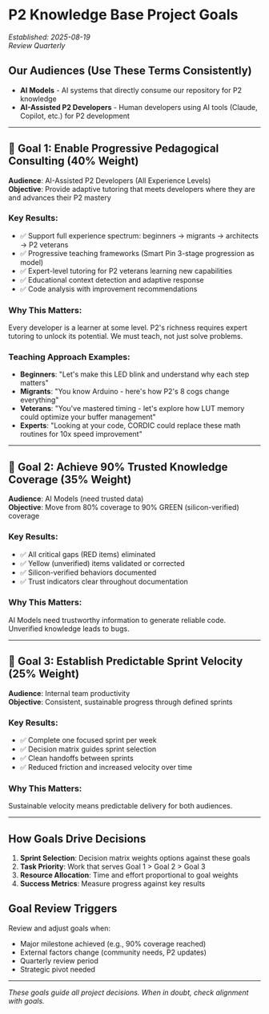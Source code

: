 # P2 Knowledge Base Project Goals

*Established: 2025-08-19*  
*Review Quarterly*

## Our Audiences (Use These Terms Consistently)

- **AI Models** - AI systems that directly consume our repository for P2 knowledge
- **AI-Assisted P2 Developers** - Human developers using AI tools (Claude, Copilot, etc.) for P2 development

---

## 🎯 Goal 1: Enable Progressive Pedagogical Consulting (40% Weight)

**Audience**: AI-Assisted P2 Developers (All Experience Levels)  
**Objective**: Provide adaptive tutoring that meets developers where they are and advances their P2 mastery

### Key Results:
- ✅ Support full experience spectrum: beginners → migrants → architects → P2 veterans
- ✅ Progressive teaching frameworks (Smart Pin 3-stage progression as model)
- ✅ Expert-level tutoring for P2 veterans learning new capabilities
- ✅ Educational context detection and adaptive response
- ✅ Code analysis with improvement recommendations

### Why This Matters:
Every developer is a learner at some level. P2's richness requires expert tutoring to unlock its potential. We must teach, not just solve problems.

### Teaching Approach Examples:
- **Beginners**: "Let's make this LED blink and understand why each step matters"
- **Migrants**: "You know Arduino - here's how P2's 8 cogs change everything"
- **Veterans**: "You've mastered timing - let's explore how LUT memory could optimize your buffer management"
- **Experts**: "Looking at your code, CORDIC could replace these math routines for 10x speed improvement"

---

## 🎯 Goal 2: Achieve 90% Trusted Knowledge Coverage (35% Weight)

**Audience**: AI Models (need trusted data)  
**Objective**: Move from 80% coverage to 90% GREEN (silicon-verified) coverage

### Key Results:
- ✅ All critical gaps (RED items) eliminated
- ✅ Yellow (unverified) items validated or corrected
- ✅ Silicon-verified behaviors documented
- ✅ Trust indicators clear throughout documentation

### Why This Matters:
AI Models need trustworthy information to generate reliable code. Unverified knowledge leads to bugs.

---

## 🎯 Goal 3: Establish Predictable Sprint Velocity (25% Weight)

**Audience**: Internal team productivity  
**Objective**: Consistent, sustainable progress through defined sprints

### Key Results:
- ✅ Complete one focused sprint per week
- ✅ Decision matrix guides sprint selection
- ✅ Clean handoffs between sprints
- ✅ Reduced friction and increased velocity over time

### Why This Matters:
Sustainable velocity means predictable delivery for both audiences.

---

## How Goals Drive Decisions

1. **Sprint Selection**: Decision matrix weights options against these goals
2. **Task Priority**: Work that serves Goal 1 > Goal 2 > Goal 3
3. **Resource Allocation**: Time and effort proportional to goal weights
4. **Success Metrics**: Measure progress against key results

## Goal Review Triggers

Review and adjust goals when:
- Major milestone achieved (e.g., 90% coverage reached)
- External factors change (community needs, P2 updates)
- Quarterly review period
- Strategic pivot needed

---

*These goals guide all project decisions. When in doubt, check alignment with goals.*